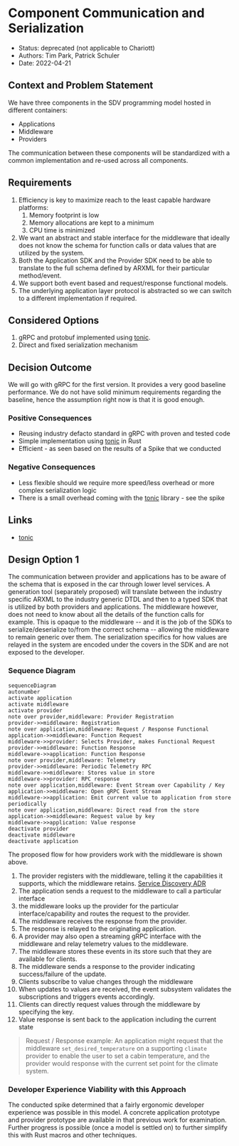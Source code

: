 # Component Communication and Serialization

- Status: deprecated (not applicable to Chariott)
- Authors: Tim Park, Patrick Schuler
- Date: 2022-04-21

## Context and Problem Statement

We have three components in the SDV programming model hosted in different
containers:

- Applications
- Middleware
- Providers

The communication between these components will be standardized with a common
implementation and re-used across all components.

## Requirements

1. Efficiency is key to maximize reach to the least capable hardware platforms:
   1. Memory footprint is low
   1. Memory allocations are kept to a minimum
   1. CPU time is minimized
1. We want an abstract and stable interface for the middleware that ideally does
   not know the schema for function calls or data values that are utilized by
   the system.
1. Both the Application SDK and the Provider SDK need to be able to translate to
   the full schema defined by ARXML for their particular method/event.
1. We support both event based and request/response functional models.
1. The underlying application layer protocol is abstracted so we can switch to a
   different implementation if required.

## Considered Options

1. gRPC and protobuf implemented using [tonic][tonic].
1. Direct and fixed serialization mechanism

## Decision Outcome

We will go with gRPC for the first version. It provides a very good baseline
performance. We do not have solid minimum requirements regarding the baseline,
hence the assumption right now is that it is good enough.

### Positive Consequences

- Reusing industry defacto standard in gRPC with proven and tested code
- Simple implementation using [tonic][tonic] in Rust
- Efficient - as seen based on the results of a Spike that we conducted

### Negative Consequences

- Less flexible should we require more speed/less overhead or more complex
  serialization logic
- There is a small overhead coming with the [tonic][tonic] library - see the
  spike

## Links

- [tonic][tonic]

[tonic]: https://github.com/hyperium/tonic "tonic"

## Design Option 1

The communication between provider and applications has to be aware of the
schema that is exposed in the car through lower level services. A generation
tool (separately proposed) will translate between the industry specific ARXML to
the industry generic DTDL and then to a typed SDK that is utilized by both
providers and applications. The middleware however, does not need to know about
all the details of the function calls for example. This is opaque to the
middleware -- and it is the job of the SDKs to serialize/deserialize to/from the
correct schema -- allowing the middleware to remain generic over them. The
serialization specifics for how values are relayed in the system are encoded
under the covers in the SDK and are not exposed to the developer.

### Sequence Diagram

```mermaid
sequenceDiagram
autonumber
activate application
activate middleware
activate provider
note over provider,middleware: Provider Registration
provider->>middleware: Registration
note over application,middleware: Request / Response Functional
application->>middleware: Function Request
middleware->>provider: Selects Provider, makes Functional Request
provider->>middleware: Function Response
middleware->>application: Function Response
note over provider,middleware: Telemetry
provider->>middleware: Periodic Telemetry RPC
middleware->>middleware: Stores value in store
middleware->>provider: RPC response
note over application,middleware: Event Stream over Capability / Key
application->>middleware: Open gRPC Event Stream
middleware->>application: Emit current value to application from store periodically
note over application,middleware: Direct read from the store
application->>middleware: Request value by key
middleware->>application: Value response
deactivate provider
deactivate middleware
deactivate application
```

The proposed flow for how providers work with the middleware is shown above.

1. The provider registers with the middleware, telling it the capabilities it
   supports, which the middleware retains. [Service Discovery
   ADR](./0001-service-discovery.md)
2. The application sends a request to the middleware to call a particular
   interface
3. the middleware looks up the provider for the particular interface/capability
   and routes the request to the provider.
4. The middleware receives the response from the provider.
5. The response is relayed to the originating application.
6. A provider may also open a streaming gRPC interface with the middleware and
   relay telemetry values to the middleware.
7. The middleware stores these events in its store such that they are available
   for clients.
8. The middleware sends a response to the provider indicating success/failure of
   the update.
9. Clients subscribe to value changes through the middleware
10. When updates to values are received, the event subsystem validates the
   subscriptions and triggers events accordingly.
11. Clients can directly request values through the middleware by specifying the
    key.
12. Value response is sent back to the application including the current state

> Request / Response example: An application might request that the middleware
`set_desired_temperature` on a supporting `climate` provider to enable the user
to set a cabin temperature, and the provider would response with the current set
point for the climate system.

### Developer Experience Viability with this Approach

The conducted spike determined that a fairly ergonomic developer experience was
possible in this model. A concrete application prototype and provider prototype
are available in that previous work for examination. Further progress is
possible (once a model is settled on) to further simplify this with Rust macros
and other techniques.
